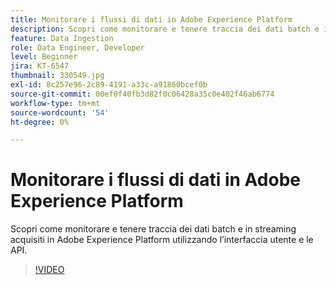 ```yaml
---
title: Monitorare i flussi di dati in Adobe Experience Platform
description: Scopri come monitorare e tenere traccia dei dati batch e in streaming acquisiti in Adobe Experience Platform utilizzando l’interfaccia utente e le API
feature: Data Ingestion
role: Data Engineer, Developer
level: Beginner
jira: KT-6547
thumbnail: 330549.jpg
exl-id: 8c257e96-2c89-4191-a33c-a91860bcef0b
source-git-commit: 00ef0f40fb3d82f0c06428a35c0e402f46ab6774
workflow-type: tm+mt
source-wordcount: '54'
ht-degree: 0%

---
```


# Monitorare i flussi di dati in Adobe Experience Platform

Scopri come monitorare e tenere traccia dei dati batch e in streaming acquisiti in Adobe Experience Platform utilizzando l’interfaccia utente e le API.

>[!VIDEO](https://video.tv.adobe.com/v/3409475?learn=on)
